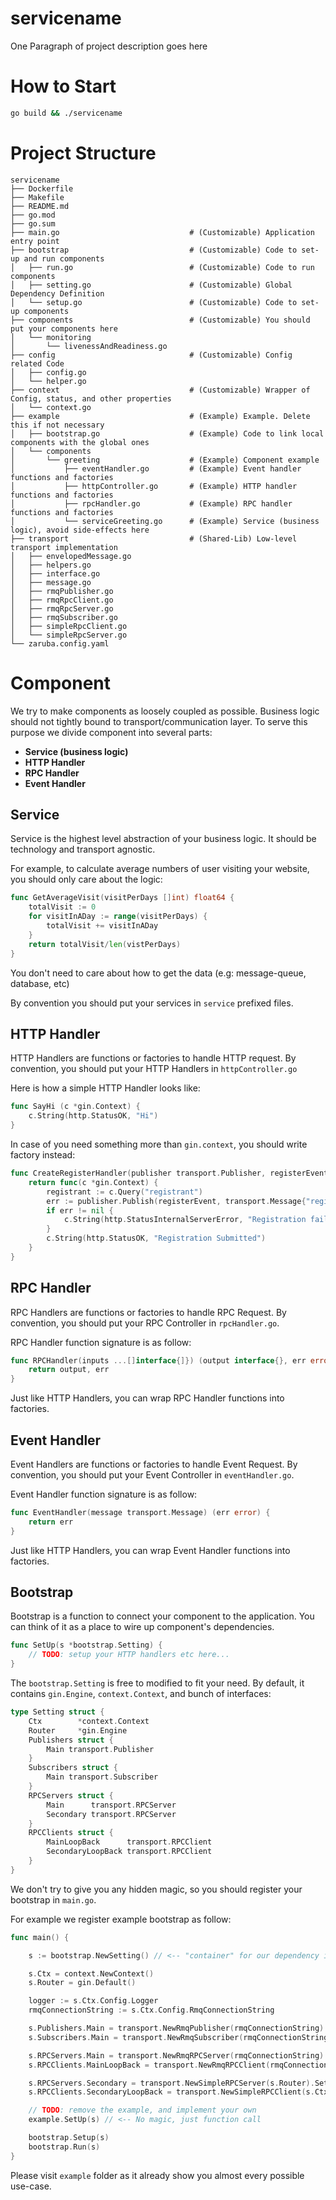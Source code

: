 # servicename

One Paragraph of project description goes here

# How to Start

```sh
go build && ./servicename
```

# Project Structure

```
servicename
├── Dockerfile
├── Makefile
├── README.md
├── go.mod
├── go.sum
├── main.go 							# (Customizable) Application entry point
├── bootstrap                           # (Customizable) Code to set-up and run components
│   ├── run.go                          # (Customizable) Code to run components
│   ├── setting.go                      # (Customizable) Global Dependency Definition
│   └── setup.go                        # (Customizable) Code to set-up components
├── components                          # (Customizable) You should put your components here
│   └── monitoring
│       └── livenessAndReadiness.go
├── config                              # (Customizable) Config related Code
│   ├── config.go
│   └── helper.go
├── context                             # (Customizable) Wrapper of Config, status, and other properties
│   └── context.go
├── example                             # (Example) Example. Delete this if not necessary
│   ├── bootstrap.go                    # (Example) Code to link local components with the global ones
│   └── components
│       └── greeting                    # (Example) Component example
│           ├── eventHandler.go         # (Example) Event handler functions and factories
│           ├── httpController.go       # (Example) HTTP handler functions and factories
│           ├── rpcHandler.go           # (Example) RPC handler functions and factories
│           └── serviceGreeting.go      # (Example) Service (business logic), avoid side-effects here
├── transport                           # (Shared-Lib) Low-level transport implementation
│   ├── envelopedMessage.go
│   ├── helpers.go
│   ├── interface.go
│   ├── message.go
│   ├── rmqPublisher.go
│   ├── rmqRpcClient.go
│   ├── rmqRpcServer.go
│   ├── rmqSubscriber.go
│   ├── simpleRpcClient.go
│   └── simpleRpcServer.go
└── zaruba.config.yaml
```

# Component

We try to make components as loosely coupled as possible. Business logic should not tightly bound to transport/communication layer. To serve this purpose we divide component into several parts:

* __Service (business logic)__
* __HTTP Handler__
* __RPC Handler__
* __Event Handler__

## Service

Service is the highest level abstraction of your business logic. It should be technology and transport agnostic.

For example, to calculate average numbers of user visiting your website, you should only care about the logic:

```go
func GetAverageVisit(visitPerDays []int) float64 {
	totalVisit := 0
	for visitInADay := range(visitPerDays) {
		totalVisit += visitInADay
	}
	return totalVisit/len(vistPerDays)
}
```

You don't need to care about how to get the data (e.g: message-queue, database, etc)

By convention you should put your services in `service` prefixed files.

## HTTP Handler

HTTP Handlers are functions or factories to handle HTTP request. By convention, you should put your HTTP Handlers in `httpController.go`

Here is how a simple HTTP Handler looks like:

```go
func SayHi (c *gin.Context) { 
	c.String(http.StatusOK, "Hi") 
}
```

In case of you need something more than `gin.context`, you should write factory instead:

```go
func CreateRegisterHandler(publisher transport.Publisher, registerEvent string) func(c *gin.Context) {
	return func(c *gin.Context) {
		registrant := c.Query("registrant")
		err := publisher.Publish(registerEvent, transport.Message{"registrant": registrant})
		if err != nil {
			c.String(http.StatusInternalServerError, "Registration failed, please try again")
		}
		c.String(http.StatusOK, "Registration Submitted")
	}
}
```

## RPC Handler

RPC Handlers are functions or factories to handle RPC Request. By convention, you should put your RPC Controller in `rpcHandler.go`.

RPC Handler function signature is as follow:

```go
func RPCHandler(inputs ...[]interface{]}) (output interface{}, err error) {
	return output, err
}
```

Just like HTTP Handlers, you can wrap RPC Handler functions into factories.

## Event Handler

Event Handlers are functions or factories to handle Event Request. By convention, you should put your Event Controller in `eventHandler.go`.

Event Handler function signature is as follow:

```go
func EventHandler(message transport.Message) (err error) {
	return err
}
```

Just like HTTP Handlers, you can wrap Event Handler functions into factories.

## Bootstrap

Bootstrap is a function to connect your component to the application. You can think of it as a place to wire up component's dependencies.

```go
func SetUp(s *bootstrap.Setting) {
	// TODO: setup your HTTP handlers etc here...
}
```

The `bootstrap.Setting` is free to modified to fit your need.  By default, it contains `gin.Engine`, `context.Context`, and bunch of interfaces:

```go
type Setting struct {
	Ctx        *context.Context
	Router     *gin.Engine
	Publishers struct {
		Main transport.Publisher
	}
	Subscribers struct {
		Main transport.Subscriber
	}
	RPCServers struct {
		Main      transport.RPCServer
		Secondary transport.RPCServer
	}
	RPCClients struct {
		MainLoopBack      transport.RPCClient
		SecondaryLoopBack transport.RPCClient
	}
}
```

We don't try to give you any hidden magic, so you should register your bootstrap in `main.go`.

For example we register example bootstrap as follow:

```go
func main() {

	s := bootstrap.NewSetting() // <-- "container" for our dependency injection

	s.Ctx = context.NewContext()
	s.Router = gin.Default()

	logger := s.Ctx.Config.Logger
	rmqConnectionString := s.Ctx.Config.RmqConnectionString

	s.Publishers.Main = transport.NewRmqPublisher(rmqConnectionString).SetLogger(logger)
	s.Subscribers.Main = transport.NewRmqSubscriber(rmqConnectionString).SetLogger(logger)

	s.RPCServers.Main = transport.NewRmqRPCServer(rmqConnectionString).SetLogger(logger)
	s.RPCClients.MainLoopBack = transport.NewRmqRPCClient(rmqConnectionString).SetLogger(logger)

	s.RPCServers.Secondary = transport.NewSimpleRPCServer(s.Router).SetLogger(logger)
	s.RPCClients.SecondaryLoopBack = transport.NewSimpleRPCClient(s.Ctx.Config.LocalServiceAddress).SetLogger(logger)

	// TODO: remove the example, and implement your own
	example.SetUp(s) // <-- No magic, just function call

	bootstrap.Setup(s)
	bootstrap.Run(s)
}
```

Please visit `example` folder as it already show you almost every possible use-case.
